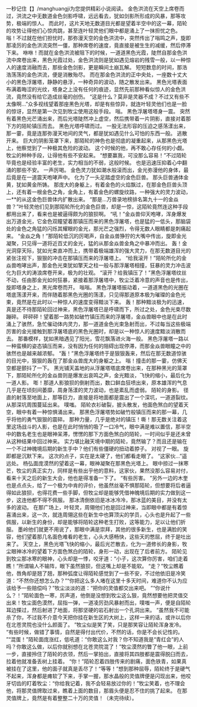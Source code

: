 一秒记住【】/manghuangji为您提供精彩小说阅读。
金色洪流在天空上席卷而过，洪流之中无数道金色剑影呼啸，远远看去，犹如剑影所形成的风暴，那等攻势，极端的惊人。
而此时，这片天地无数道目光都是望着半空中的这一幕，陌轮的攻势让得他们心惊肉跳，甚至连叶轻灵他们眼中都是涌上了一抹担忧之色。
嗡！不过就在他们担忧时，那弥漫天空的金色洪流中，突然传出了嗡鸣之声，旋即那凌厉的金色洪流突然一僵，那种席卷的速度，竟直接是被生生的减缓，然后停滞下来。
咻咻！而就在金色洪流被阻下的时候，一道道黑色光霞，陡然自那金色洪流中席卷出来，黑色光霞过处，金色洪流则是犹如遇见熔岩的残雪一般，以一种惊人的速度消融而去，那些金色剑影，更是瞬间土崩瓦解。
短短数息的时间，那浩浩荡荡的金色洪流，便是消散殆尽。
而在那金色洪流的正中央处，一座数十丈大小的黑色浮屠塔，静静的悬浮，一种奇异的波动，随之散发出来。
黑色光塔表面布满着晦涩的光纹，塔身之上没有任何的痕迹，显然先前那种看似惊人的金色洪流，竟然没有给它造成丝毫的创伤。
“这是什么？莫非是灵器不成？不过又有些不太像啊...”众多视线望着那座黑色光塔，却是有些惊异，就连叶轻灵他们也是一脸的惊讶，显然是第一次见到牧尘使用这般手段。
嗡。
黑色浮屠塔塔身一震。
突然有着黑色光芒涌出来，而后光塔陡然冲上虚空，然后携带着一片阴影，直接对着那下方的陌轮镇压而去。
黑色光塔呼啸而过。
一股无法形容的压迫之感荡漾出来，那一霎，竟是连那弥漫天地间的灵气，都是犹如遇见什么可怕的东西一般。
逃散开来。
巨大的阴影笼罩下来，那陌轮的神色也是彻底的凝重起来，从那黑色光塔上，他察觉到了一种极其危险的波动。
这个时候的他，再不敢心存任何的小觑。
牧尘的种种手段，让得他有些不安起来。
“想要赢我，可没那么容易！”不过陌轮毕竟也是经验丰富的老生，实力相当的不弱，这般时候。
也是迅速压抑着心中翻涌的那些不安。
一声厉喝。
金色灵力犹如潮水般滚而出，金光弥漫他的身体，最后竟是在一道震天咆哮声中。
化为了一头足踏虚空的金色巨兽。
那头巨兽通体金黄，犹如黄金所铸。
那庞大的身躯上，有着金色的火焰飘过，在那金色巨兽头顶上，还有着一根金色之角，金角上，有着金色的螺旋纹路，一种强大的灵力波动，一**的从这金色巨兽体内扩散出来。
“那是...万兽录地榜排名第九十一的金焱兽？”叶轻灵他们见到那陌轮所化的金色巨兽，却是一惊，这陌轮竟然连这种手段都用出来了，看来也是被逼得颇为的狼狈啊。
“吼！”金焱兽仰天咆哮，浑身爆发出万道金光，它金色双瞳望着那镇压而来的黑色浮屠塔，也是猛的一低头，那脑袋处的金色之角猛的闪烁其耀眼的金光，那光芒之强烈，令得无数人眼睛都是刺痛起来。
“金焱之角！”那陌轮低沉的厉喝声，自金焱兽狰狞的大嘴中传出，旋即金光凝聚，只见得一道将近百丈的金光，猛的从那金焱兽金角之中暴冲而出。
轰！金光洞穿天际，犹如光束直冲而上，携带着极端雄浑的强大灵力，在那无数道目光的紧张注视下，狠狠的冲击在那镇压而来的浮屠塔上。
“给我滚开！”陌轮所化的金焱兽咆哮出声，那金色光束犹如擎天之柱一般与那浮屠塔相撞，狂暴的灵力冲击波化为巨大的涛浪席卷开来，极为的壮观。
“滚开？给我镇压了！”黑色浮屠塔纹丝不动，任由那金光如何狂暴，紧接着那浮屠塔中，牧尘泛着冷意的声音也是传出，旋即塔身之上，黑光席卷而开。
嗡嗡。
黑色浮屠塔振动着，一道道黑色的光圈在塔底荡漾开来，而伴随着那黑色光圈的荡漾，只见得那道原本极为璀璨的金色光束，竟然是在此时以一种惊人的速度变得黯淡下来。
轰！那种黯淡极为的迅速，真是还不待那陌轮回过神来，黑色浮屠塔已是呼啸而下，所过之处，金色光束尽数蹦碎。
砰砰砰！望着那一路势如破竹镇压而来的浮屠塔，金焱兽眼中也是在此时涌上了骇然，急忙催动体内灵力，那一道道金色光束急射而出，不过每当这些极端厉害的金光接触到那浮屠塔底的黑色光圈时，却是以一种惊人的速度黯淡消散而去。
那番模样，犹如黑暗遇见了阳光，雪花飘落进火海一般。
黑色浮屠塔一路以一种蛮横的姿态镇压而来，没有因为任何的阻碍出现停滞，而那金焱兽眼瞳之中的骇然也是越来越浓郁。
“轰！”黑色浮屠塔终于是狠狠轰来，然后在那无数道惊骇的目光中，狠狠的轰在了那金焱兽庞大的身躯之上。
嗡！撞击的那一霎，仿佛天空都是颤抖了一下。
黑光铺天盖地的从浮屠塔塔底席卷出来，在那种黑光的笼罩下，那陌轮所化的金焱兽则是爆发出哀鸣之声，金光黯淡，飞快的缩小，最后化为一道人影。
嘭！那道人影狼狈的倒射而出，数口鲜血狂喷出来，原本雄浑的气息几乎是在顷刻间萎靡，周身荡漾的灵力波动，也是紊乱而虚弱。
陌轮的身影。
径直的射落至地面上，那等巨力，直接是将地面都是震出了一个深坑，一道道裂纹。
从那深坑周围蔓延出来。
噗嗤。
陌轮衣衫破裂，披头散发，他面色煞白的望着天空，眼中有着一种惊惧涌出来。
那黑色浮屠塔势如破竹般镇压而来的那一幕，几乎将他的勇气狠狠的震碎。
那种力量，几乎是绝对的镇压！嘶！那无数关注着这里这场战斗的人影，也是在此时悄悄的吸了一口冷气，眼中满是难以置信，那半空中的数名老生也是眼神呆滞，愣愣的那下方面色煞白的陌轮，一时间似乎是还未曾从这种结果中回过神来。
实力堪比融天境中期的陌轮，竟然输了？而且还是输在一个不过神魄境后期的新生手中？他们有些僵硬的扭动着脖子。
对视了一眼。
旋即都是沉默下来。
这次的点子，实在是太硬了，他们都看走眼了。
“这家伙...”遥远处。
杨弘面庞漠然的望着这一幕，眼神凝聚在那黑色光塔上。
眼中掠过一抹寒芒，牧尘的真正实力，同样是有些出乎他的意料，这家伙，果然没那么容易对付，看来十天之后的新生大会，他也是得准备一下了。
“有些厉害。
”另外一边的木奎也是点点头，给了一个极为中肯的评价，他虽然丝毫不惧那陌轮，但想要将后者逼得如此狼狈，也得花费一些手脚，但牧尘却是能够凭借神魄境后期的实力做到这一步，这连他都不得不佩服。
那冰清倒依旧是冰冰冷冷，那冰蓝的美目，并没有太多的波动。
在那广场上，叶轻灵，周翎他们也是回过神来，当即眼中都是有着惊喜涌出来，这一次，就连周翎这些在新生中也算顶尖的学员，心头也是升起了一些佩服，以新生的身份，却是能够将陌轮这种老生打败，这等能力，足以让他们折服。
墨岭他们就更不用说了，那眼中满是崇拜，其他的很多新生，也是满脸的笑容，他们望着那几名面色难看的老生，心头大感畅快，这些天的憋屈，终于是吐出来了。
天空上，黑色光塔飞快的缩小，最后光芒散去，化为一道修长的身影，牧尘眼神冰冷的望着下方面色煞白的陌轮，身形一动，出现在了后者前方。
陌轮见到牧尘那冰寒的眼神，心头却是一悸，咬牙道：“小子，这次算你厉害，咱们走着瞧！”所谓输人不输阵，眼下虽然狼狈，但这嘴上却是不能软。
“走？”牧尘瞧着他，唇角却是翘了翘，那种弧度让得陌轮感觉到了一些不安，不过他依旧是冷笑道：“不然你还想怎么办？”“你把这么多人堵在这里十多天时间，难道你不认为应该给予一些赔偿吗？”牧尘淡淡的道：“把你的灵值都交出来吧。
”“你说什么？！”陌轮面色一寒，厉声道，他倒是没想到牧尘这么狠，竟然想要他把灵值交出来！牧尘面色漠然，屈指一弹，一道凌厉劲风暴射而出，噗嗤一声，便是自陌轮耳边搽过，然后射进了地面，将那坚硬的岩石射出一个孔洞出来。
“虽然我不可能杀了你，不过我不介意今天把你挂在新生区的大树上，这样一来的话，或许以后你在北苍灵院也没什么颜面了。
”牧尘似是笑了笑，只是那笑容让陌轮浑身发冷。
“有些时候，做错了事情，自然是得付出代价，不然的话，你是不会长记性的。
”“混蛋！”陌轮面庞涨红，低吼道：“你敢这么对我？你不知道我是“青红会”的人吗？你敢这么做，以后你就别想在北苍灵院混了！”牧尘漠然的瞥了他一眼，上前一步，直接拎住了陌轮的衣领，然后一掌拍出，直接将其四肢都是震得脱臼而去，拉着他就准备丢树上挂着。
“你！”陌轮忍着四肢传来的剧痛，面色铁青，如果真被挂在了这里，他的面子就真是丢尽了！“等等！”想到那种屈辱，陌轮终于是硬气不起来，浑身都是瘫软了下来，手掌一握，那水晶般的灵值牌便是闪现出来，他咬牙切齿的盯着牧尘：“你给我记着，我不会轻易放过你的！”牧尘笑着，也不理会他，将那灵值牌取过来，瞧着上面的数目，那眉头便是忍不住的挑了起来。
在那灵值牌上，竟然是有着整整二十万的灵值！（未完待续）。
